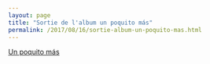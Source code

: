 ```yaml
---
layout: page
title: "Sortie de l'album un poquito más"
permalink: /2017/08/16/sortie-album-un-poquito-mas.html
---
```


[Un poquito más](/un_poquito_mas.html)
<br/>
<br/>
<br/>
<br/>
<br/>
<br/>
<br/>
<br/>
<br/>
